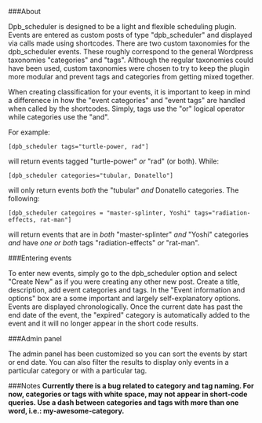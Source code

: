 ###About

Dpb_scheduler is designed to be a light and flexible scheduling plugin. Events are entered as custom posts of type "dpb_scheduler" and displayed via calls made using shortcodes. There are two custom taxonomies for the dpb_scheduler events. These roughly correspond to the general Wordpress taxonomies "categories" and "tags". Although the regular taxonomies could have been used, custom taxonomies were chosen to try to keep the plugin more modular and prevent tags and categories from getting mixed together.

When creating classification for your events, it is important to keep in mind a differenece in how the "event categories" and "event tags" are handled when called by the shortcodes. Simply, tags use the "or" logical operator while categories use the "and".

For example:

    [dpb_scheduler tags="turtle-power, rad"]

will return events tagged "turtle-power" _or_ "rad" (or both). While:

    [dpb_scheduler categories="tubular, Donatello"]
    
will only return events _both_ the "tubular" _and_ Donatello categories. The following:

    [dpb_scheduler categoires = "master-splinter, Yoshi" tags="radiation-effects, rat-man"]
    
will return events that are in _both_ "master-splinter" _and_ "Yoshi" categories _and_ have _one or both_ tags "radiation-effects" _or_ "rat-man".

###Entering events

To enter new events, simply go to the dpb_scheduler option and select "Create New" as if you were creating any other new post. Create a title, description, add event categories and tags. In the "Event information and options" box are a some important and largely self-explanatory options. Events are displayed chronologically. Once the current date has past the end date of the event, the "expired" category is automatically added to the event and it will no longer appear in the short code results.

###Admin panel

The admin panel has been customized so you can sort the events by start or end date. You can also filter the results to display only events in a particular category or with a particular tag.

###Notes
__Currently there is a bug related to category and tag naming. For now, categories or tags with white space, may not appear in short-code queries. Use a dash between categories and tags with more than one word, i.e.: my-awesome-category.__
